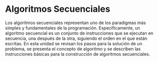 # Algoritmos Secuenciales

Los algoritmos secuenciales representan uno de los paradigmas más simples y fundamentales de la programación. 
Específicamente, un algoritmo secuencial es un conjunto de instrucciones que se ejecutan en secuencia, una después de la otra, 
siguiendo el orden en el que están escritas. En esta unidad se revisan los pasos para la solución de un problema, se presenta el 
concepto de algoritmo y se describen las instrucciones básicas para la construcción de algoritmos secuenciales.
